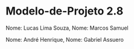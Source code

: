 # Modelo-de-Projeto 2.8

Nome: Lucas Lima Souza, Nome: Marcos Samuel

Nome: André Henrique, Nome: Gabriel  Assuero
